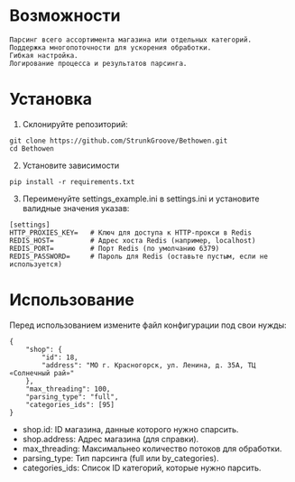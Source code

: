 # Возможности
    Парсинг всего ассортимента магазина или отдельных категорий.
    Поддержка многопоточности для ускорения обработки.
    Гибкая настройка.
    Логирование процесса и результатов парсинга.

# Установка
1) Склонируйте репозиторий:
```
git clone https://github.com/StrunkGroove/Bethowen.git
cd Bethowen
```
2) Установите зависимости
```
pip install -r requirements.txt
```
3) Переименуйте settings_example.ini в settings.ini и установите валидные значения указав:
```
[settings]
HTTP_PROXIES_KEY=   # Ключ для доступа к HTTP-прокси в Redis
REDIS_HOST=         # Адрес хоста Redis (например, localhost)
REDIS_PORT=         # Порт Redis (по умолчанию 6379)
REDIS_PASSWORD=     # Пароль для Redis (оставьте пустым, если не используется)
```

# Использование
Перед использованием измените файл конфигурации под свои нужды:
```
{
    "shop": {
        "id": 18,
        "address": "МО г. Красногорск, ул. Ленина, д. 35А, ТЦ «Солнечный рай»"
    },
    "max_threading": 100,
    "parsing_type": "full",
    "categories_ids": [95]
}
```
- shop.id: ID магазина, данные которого нужно спарсить.
- shop.address: Адрес магазина (для справки).
- max_threading: Максимальнео количество потоков для обработки.
- parsing_type: Тип парсинга (full или by_categories).
- categories_ids: Список ID категорий, которые нужно парсить.
